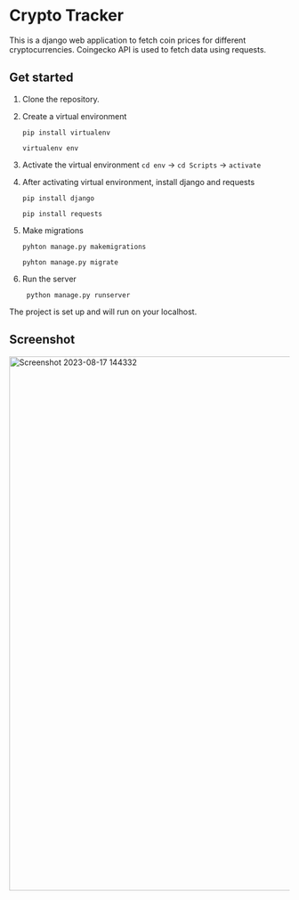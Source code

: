 # Crypto Tracker
This is a django web application to fetch coin prices for different cryptocurrencies. Coingecko API is used to fetch data using requests.
## Get started
1. Clone the repository.
2. Create a virtual environment

   
    ```pip install virtualenv ```

   
      ```virtualenv env```
3. Activate the virtual environment
   ``` cd env ```  -> ```cd Scripts```  -> ```activate```

4. After activating virtual environment, install django and requests

      
      ```pip install django```
      
      ```pip install requests```
5. Make migrations

     ```pyhton manage.py makemigrations```
      
      ```pyhton manage.py migrate```

6. Run the server

        python manage.py runserver

The project is set up and will run on your localhost.


## Screenshot

<img width="960" alt="Screenshot 2023-08-17 144332" src="https://github.com/gargigoel09/Crypto/assets/136559641/c2dd011e-b2f5-4950-9d4b-6b5778ef9e7c">

